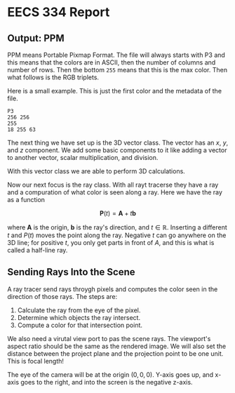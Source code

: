 # EECS 334 Report

## Output: PPM

PPM means Portable Pixmap Format. The file will always starts with P3 and this means that the colors are in ASCII, then the number of columns and number of rows. Then the bottom `255` means that this is the max color. Then what follows is the RGB triplets. 

Here is a small example. This is just the first color and the metadata of the file.

```
P3
256 256
255
18 255 63
```

The next thing we have set up is the 3D vector class. The vector has an $x$, $y$, and $z$ component. We add some basic components to it like adding a vector to another vector, scalar multiplication, and division.

With this vector class we are able to perform 3D calculations. 

Now our next focus is the ray class. With all rayt tracerse they have a ray and a compuration of what color is seen along a ray. Here we have the ray as a function 

$$\textbf{P}(t) = \textbf{A}+t\textbf{b}$$

where $\textbf{A}$ is the origin, $\textbf{b}$ is the ray's direction, and $t\in \mathbb{R}$. Inserting a different $t$ and $P(t)$ moves the point along the ray. Negative $t$ can go anywhere on the 3D line; for positive $t$, you only get parts in front of $A$, and this is what is called a half-line ray.

## Sending Rays Into the Scene

A ray tracer send rays throygh pixels and computes the color seen in the direction of those rays. The steps are:

1) Calculate the ray from the eye of the pixel.
2) Determine which objects the ray intersect.
3) Compute a color for that intersection point.

We also need a virutal view port to pas the scene rays. The viewport's aspect ratio should be the same as the rendered image. We will also set the distance between the project plane and the projection point to be one unit. This is focal length!

The eye of the camera will be at the origin $(0, 0, 0)$. Y-axis goes up, and x-axis goes to the right, and into the screen is the negative z-axis.